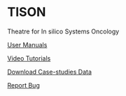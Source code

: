 
# TISON

Theatre for In silico Systems Oncology

[User Manuals](https://tison.lums.edu.pk/Home/Manual)

[Video Tutorials](https://www.youtube.com/channel/UCYauPMpf6zfAt4agNMY7K1Q/playlists)

[Download Case-studies Data](https://mega.nz/folder/Y3pzFbIA#_EUJqPFqJSl51HxhmpqBPg)

[Report Bug](https://github.com/BIRL/TISON/issues)


